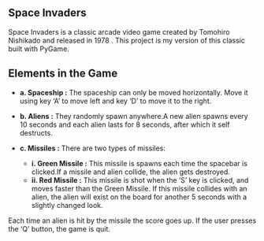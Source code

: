 ## Space Invaders

Space Invaders is a classic arcade video game created by Tomohiro Nishikado and released in
1978 .
This project is my version of this classic built with PyGame.

## Elements in the Game
* **a. Spaceship :** The spaceship can only be moved horizontally. Move it using key ‘A’ to move left and key ‘D’ to move it to the right.

* **b. Aliens :** They randomly spawn anywhere.A new alien spawns every 10 seconds and each alien lasts for 8 seconds, after which it self destructs.

* **c. Missiles :** There are two types of missiles:
	* **i. Green Missile :** This missile is spawns each time the spacebar is clicked.If a missile and alien collide, the alien gets  destroyed.
	* **ii. Red Missile :** This missile is shot when the ‘S’ key is clicked, and moves faster than the Green Missile. If this     	missile collides with an alien, the alien will exist on the board for another 5 seconds with a slightly changed look.


Each time an alien is hit by the missile the score goes up.
If the user presses the ‘Q’ button, the game is quit.
